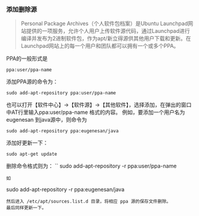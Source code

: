 ### 添加删除源
>Personal Package Archives（个人软件包档案）是Ubuntu Launchpad网站提供的一项服务，允许个人用户上传软件源代码，通过Launchpad进行编译并发布为2进制软件包，作为apt/新立得源供其他用户下载和更新。在Launchpad网站上的每一个用户和团队都可以拥有一个或多个PPA。

PPA的一般形式是
```
ppa:user/ppa-name
```
添加PPA源的命令为：
```
sudo add-apt-repository ppa:user/ppa-name
```
也可以打开【软件中心】->【软件源】->【其他软件】，选择添加，在弹出的窗口中AT行里输入ppa:user/ppa-name 格式的内容。
例如，要添加一个用户名为 eugenesan 到java源中，则命令为
```
sudo add-apt-repository ppa:eugenesan/java
```
添加好更新一下： 
```
sudo apt-get update
```
删除命令格式则为：
``
sudo add-apt-repository -r ppa:user/ppa-name
```
如
```
sudo add-apt-repository -r ppa:eugenesan/java
```
然后进入 /etc/apt/sources.list.d 目录，将相应 ppa 源的保存文件删除。
最后同样更新一下。
